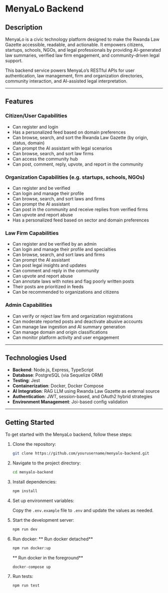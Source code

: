# MenyaLo Backend

## Description

MenyaLo is a civic technology platform designed to make the Rwanda Law Gazette accessible, readable, and actionable. It empowers citizens, startups, schools, NGOs, and legal professionals by providing AI-generated law summaries, verified law firm engagement, and community-driven legal support.

This backend service powers MenyaLo’s RESTful APIs for user authentication, law management, firm and organization directories, community interaction, and AI-assisted legal interpretation.

---

## Features

### Citizen/User Capabilities
- Can register and login
- Has a personalized feed based on domain preferences
- Can browse, search, and sort the Rwanda Law Gazette (by origin, status, domain)
- Can prompt the AI assistant with legal scenarios
- Can browse, search, and sort law firms
- Can access the community hub
- Can post, comment, reply, upvote, and report in the community

### Organization Capabilities (e.g. startups, schools, NGOs)
- Can register and be verified
- Can login and manage their profile
- Can browse, search, and sort laws and firms
- Can prompt the AI assistant
- Can post in the community and receive replies from verified firms
- Can upvote and report abuse
- Has a personalized feed based on sector and domain preferences

### Law Firm Capabilities
- Can register and be verified by an admin
- Can login and manage their profile and specialties
- Can browse, search, and sort laws and firms
- Can prompt the AI assistant
- Can post legal insights and updates
- Can comment and reply in the community
- Can upvote and report abuse
- Can annotate laws with notes and flag poorly written posts
- Their posts are prioritized in feeds
- Can be recommended to organizations and citizens

### Admin Capabilities
- Can verify or reject law firm and organization registrations
- Can moderate reported posts and deactivate abusive accounts
- Can manage law ingestion and AI summary generation
- Can manage domain and origin classifications
- Can monitor platform activity and user engagement

---

## Technologies Used

- **Backend**: Node.js, Express, TypeScript
- **Database**: PostgreSQL (via Sequelize ORM)
- **Testing**: Jest
- **Containerization**: Docker, Docker Compose
- **AI Integration**: RAG LLM using Rwanda Law Gazette as external source
- **Authentication**: JWT, session-based, and OAuth2 hybrid strategies
- **Environment Management**: Joi-based config validation

---

## Getting Started

To get started with the MenyaLo backend, follow these steps:

1. Clone the repository:

   ```bash
   git clone https://github.com/yourusername/menyalo-backend.git
   ```

2. Navigate to the project directory:

   ```bash
   cd menyalo-backend
   ```

3. Install dependencies:

   ```bash
   npm install
   ```

4. Set up environment variables:

   Copy the `.env.example` file to `.env` and update the values as needed.

5. Start the development server:

   ```bash
   npm run dev
   ```
6. Run docker:
   ** Run docker detached**
   ```bash
   npm run docker:up
   ```
   ** Run docker in the foreground**
   ```bash
   docker-compose up
   ```
7. Run tests:

   ```bash
   npm run test
   ```